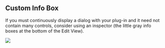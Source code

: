 ## Custom Info Box

If you must continuously display a dialog with your plug-in and it need not contain many controls, consider using an inspector (the little gray info boxes at the bottom of the Edit View).

![](../_Readme_Images/inspectorview.png)